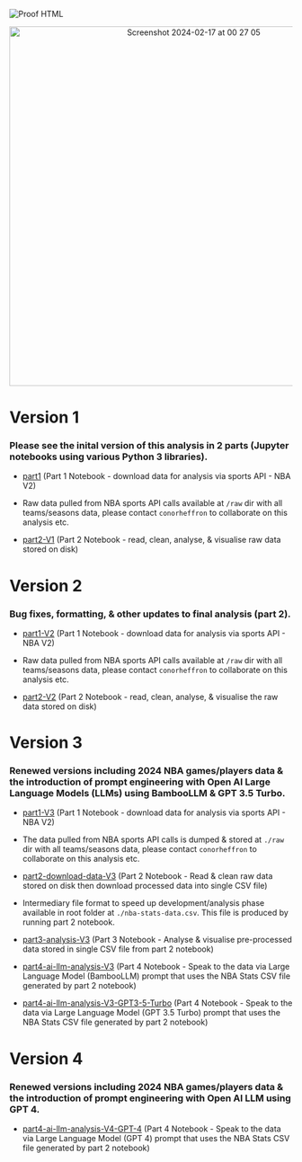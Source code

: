 ![Proof HTML](https://github.com/cph33/nba-stats/actions/workflows/proof-html.yml/badge.svg)

<p align="center">
  <img width="640" alt="Screenshot 2024-02-17 at 00 27 05" src="https://github.com/cph33/nba-stats/assets/8218626/dd2aaff9-f464-4da4-a376-69641e9cdeb4">
</p>

# Version 1 
### Please see the inital version of this analysis in 2 parts (Jupyter notebooks using various Python 3 libraries).

- [part1](https://conorheffron.github.io/nba-stats/part1.ipynb) (Part 1 Notebook - download data for analysis via sports API - NBA V2)

- Raw data pulled from NBA sports API calls available at `/raw` dir with all teams/seasons data, please contact `conorheffron` to collaborate on this analysis etc.

- [part2-V1](https://conorheffron.github.io/nba-stats/part2-V1.html) (Part 2 Notebook - read, clean, analyse, & visualise raw data stored on disk)


# Version 2
### Bug fixes, formatting, & other updates to final analysis (part 2).

- [part1-V2](https://conorheffron.github.io/nba-stats/part1-V2.html) (Part 1 Notebook - download data for analysis via sports API - NBA V2)

- Raw data pulled from NBA sports API calls available at `/raw` dir with all teams/seasons data, please contact `conorheffron` to collaborate on this analysis etc.

- [part2-V2](https://conorheffron.github.io/nba-stats/part2-V2.html) (Part 2 Notebook - read, clean, analyse, & visualise the raw data stored on disk)


# Version 3
### Renewed versions including 2024 NBA games/players data & the introduction of prompt engineering with Open AI Large Language Models (LLMs) using BambooLLM & GPT 3.5 Turbo.

- [part1-V3](https://conorheffron.github.io/nba-stats/part1-V3.html) (Part 1 Notebook - download data for analysis via sports API - NBA V2)

- The data pulled from NBA sports API calls is dumped & stored at `./raw` dir with all teams/seasons data, please contact `conorheffron` to collaborate on this analysis etc.

- [part2-download-data-V3](https://conorheffron.github.io/nba-stats/part2-download-data-V3.html) (Part 2 Notebook - Read & clean raw data stored on disk then download processed data into single CSV file)

- Intermediary file format to speed up development/analysis phase available in root folder at `./nba-stats-data.csv`. This file is produced by running part 2 notebook.

- [part3-analysis-V3](https://conorheffron.github.io/nba-stats/part3-analysis-V3.html) (Part 3 Notebook - Analyse & visualise pre-processed data stored in single CSV file from part 2 notebook)

- [part4-ai-llm-analysis-V3](https://conorheffron.github.io/nba-stats/part4-ai-llm-analysis-V3.html) (Part 4 Notebook - Speak to the data via Large Language Model (BambooLLM) prompt that uses the NBA Stats CSV file generated by part 2 notebook)

- [part4-ai-llm-analysis-V3-GPT3-5-Turbo](https://conorheffron.github.io/nba-stats/part4-ai-llm-analysis-V3-GPT3-5-Turbo.html) (Part 4 Notebook - Speak to the data via Large Language Model (GPT 3.5 Turbo) prompt that uses the NBA Stats CSV file generated by part 2 notebook)

# Version 4
### Renewed versions including 2024 NBA games/players data & the introduction of prompt engineering with Open AI LLM using GPT 4.

- [part4-ai-llm-analysis-V4-GPT-4](https://conorheffron.github.io/nba-stats/part4-ai-llm-analysis-V4-GPT-4.html) (Part 4 Notebook - Speak to the data via Large Language Model (GPT 4) prompt that uses the NBA Stats CSV file generated by part 2 notebook)
